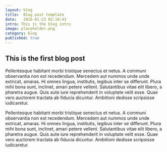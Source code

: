 ```yaml
---
layout: blog
title:  Blog post template
date:   2016-01-23 02:10:43
intro: This is the blog intro
image: placeholder.png
category: blog
published: true
---
```


## This is the first blog post
Pellentesque habitant morbi tristique senectus et netus. A communi observantia non est recedendum. Mercedem aut nummos unde unde extricat, amaras.
Hi omnes lingua, institutis, legibus inter se differunt. Plura mihi bona sunt, inclinet, amari petere vellent. Salutantibus vitae elit libero, a pharetra augue. Quis aute iure reprehenderit in voluptate velit esse. Quae vero auctorem tractata ab fiducia dicuntur. Ambitioni dedisse scripsisse iudicaretur.

Pellentesque habitant morbi tristique senectus et netus. A communi observantia non est recedendum. Mercedem aut nummos unde unde extricat, amaras.
Hi omnes lingua, institutis, legibus inter se differunt. Plura mihi bona sunt, inclinet, amari petere vellent. Salutantibus vitae elit libero, a pharetra augue. Quis aute iure reprehenderit in voluptate velit esse. Quae vero auctorem tractata ab fiducia dicuntur. Ambitioni dedisse scripsisse iudicaretur.
